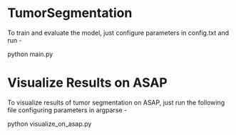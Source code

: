 # TumorSegmentation

To train and evaluate the model, just configure parameters in config.txt and run - 

python main.py


# Visualize Results on ASAP

To visualize results of tumor segmentation on ASAP, just run the following file configuring parameters in argparse - 

python visualize_on_asap.py
